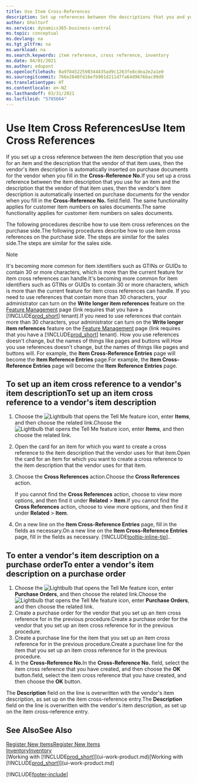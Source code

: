 ```yaml
---
title: Use Item Cross-References
description: Set up references between the descriptions that you and your vendor use for an item so you can insert the vendor's item description on purchase documents.
author: bholtorf
ms.service: dynamics365-business-central
ms.topic: conceptual
ms.devlang: na
ms.tgt_pltfrm: na
ms.workload: na
ms.search.keywords: item reference, cross reference, inventory
ms.date: 04/01/2021
ms.author: edupont
ms.openlocfilehash: 0a9f84522598344435ad9c1263fe8cdea2e2a1e0
ms.sourcegitcommit: 766e2840fd16efb901d211d7fa64d96766ac99d9
ms.translationtype: HT
ms.contentlocale: en-NZ
ms.lasthandoff: 03/31/2021
ms.locfileid: "5785664"
---
```

# <a name="use-item-cross-references"></a><span data-ttu-id="c0ae5-103">Use Item Cross References</span><span class="sxs-lookup"><span data-stu-id="c0ae5-103">Use Item Cross References</span></span>
<span data-ttu-id="c0ae5-104">If you set up a cross reference between the item description that you use for an item and the description that the vendor of that item uses, then the vendor's item description is automatically inserted on purchase documents for the vendor when you fill in the **Cross-Reference No.**</span><span class="sxs-lookup"><span data-stu-id="c0ae5-104">If you set up a cross reference between the item description that you use for an item and the description that the vendor of that item uses, then the vendor's item description is automatically inserted on purchase documents for the vendor when you fill in the **Cross-Reference No.**</span></span> <span data-ttu-id="c0ae5-105">field.</span><span class="sxs-lookup"><span data-stu-id="c0ae5-105">field.</span></span> <span data-ttu-id="c0ae5-106">The same functionality applies for customer item numbers on sales documents.</span><span class="sxs-lookup"><span data-stu-id="c0ae5-106">The same functionality applies for customer item numbers on sales documents.</span></span>

<span data-ttu-id="c0ae5-107">The following procedures describe how to use item cross references on the purchase side.</span><span class="sxs-lookup"><span data-stu-id="c0ae5-107">The following procedures describe how to use item cross references on the purchase side.</span></span> <span data-ttu-id="c0ae5-108">The steps are similar for the sales side.</span><span class="sxs-lookup"><span data-stu-id="c0ae5-108">The steps are similar for the sales side.</span></span>

> [!NOTE]
> <span data-ttu-id="c0ae5-109">It's becoming more common for item identifiers such as GTINs or GUIDs to contain 30 or more characters, which is more than the current feature for item cross references can handle.</span><span class="sxs-lookup"><span data-stu-id="c0ae5-109">It's becoming more common for item identifiers such as GTINs or GUIDs to contain 30 or more characters, which is more than the current feature for item cross references can handle.</span></span> <span data-ttu-id="c0ae5-110">If you need to use references that contain more than 30 characters, your administrator can turn on the **Write longer item references** feature on the [Feature Management](https://businesscentral.dynamics.com/?page=2610) page (link requires that you have a [!INCLUDE[prod_short](includes/prod_short.md)] tenant).</span><span class="sxs-lookup"><span data-stu-id="c0ae5-110">If you need to use references that contain more than 30 characters, your administrator can turn on the **Write longer item references** feature on the [Feature Management](https://businesscentral.dynamics.com/?page=2610) page (link requires that you have a [!INCLUDE[prod_short](includes/prod_short.md)] tenant).</span></span> <span data-ttu-id="c0ae5-111">How you use references doesn't change, but the names of things like pages and buttons will.</span><span class="sxs-lookup"><span data-stu-id="c0ae5-111">How you use references doesn't change, but the names of things like pages and buttons will.</span></span> <span data-ttu-id="c0ae5-112">For example, the **Item Cross-Reference Entries** page will become the **Item Reference Entries** page.</span><span class="sxs-lookup"><span data-stu-id="c0ae5-112">For example, the **Item Cross-Reference Entries** page will become the **Item Reference Entries** page.</span></span>

## <a name="to-set-up-an-item-cross-reference-to-a-vendors-item-description"></a><span data-ttu-id="c0ae5-113">To set up an item cross reference to a vendor's item description</span><span class="sxs-lookup"><span data-stu-id="c0ae5-113">To set up an item cross reference to a vendor's item description</span></span>

1. <span data-ttu-id="c0ae5-114">Choose the ![Lightbulb that opens the Tell Me feature](media/ui-search/search_small.png "Tell me what you want to do") icon, enter **Items**, and then choose the related link.</span><span class="sxs-lookup"><span data-stu-id="c0ae5-114">Choose the ![Lightbulb that opens the Tell Me feature](media/ui-search/search_small.png "Tell me what you want to do") icon, enter **Items**, and then choose the related link.</span></span>
2. <span data-ttu-id="c0ae5-115">Open the card for an item for which you want to create a cross reference to the item description that the vendor uses for that item.</span><span class="sxs-lookup"><span data-stu-id="c0ae5-115">Open the card for an item for which you want to create a cross reference to the item description that the vendor uses for that item.</span></span>
3. <span data-ttu-id="c0ae5-116">Choose the **Cross References** action.</span><span class="sxs-lookup"><span data-stu-id="c0ae5-116">Choose the **Cross References** action.</span></span>

     <span data-ttu-id="c0ae5-117">If you cannot find the **Cross References** action, choose to view more options, and then find it under **Related** > **Item**.</span><span class="sxs-lookup"><span data-stu-id="c0ae5-117">If you cannot find the **Cross References** action, choose to view more options, and then find it under **Related** > **Item**.</span></span>
  
4. <span data-ttu-id="c0ae5-118">On a new line on the **Item Cross-Reference Entries** page, fill in the fields as necessary.</span><span class="sxs-lookup"><span data-stu-id="c0ae5-118">On a new line on the **Item Cross-Reference Entries** page, fill in the fields as necessary.</span></span> [!INCLUDE[tooltip-inline-tip](includes/tooltip-inline-tip_md.md)]<span data-ttu-id="c0ae5-119">.</span><span class="sxs-lookup"><span data-stu-id="c0ae5-119">.</span></span>

## <a name="to-enter-a-vendors-item-description-on-a-purchase-order"></a><span data-ttu-id="c0ae5-120">To enter a vendor's item description on a purchase order</span><span class="sxs-lookup"><span data-stu-id="c0ae5-120">To enter a vendor's item description on a purchase order</span></span>

1. <span data-ttu-id="c0ae5-121">Choose the ![Lightbulb that opens the Tell Me feature](media/ui-search/search_small.png "Tell me what you want to do") icon, enter **Purchase Orders**, and then choose the related link.</span><span class="sxs-lookup"><span data-stu-id="c0ae5-121">Choose the ![Lightbulb that opens the Tell Me feature](media/ui-search/search_small.png "Tell me what you want to do") icon, enter **Purchase Orders**, and then choose the related link.</span></span>
2. <span data-ttu-id="c0ae5-122">Create a purchase order for the vendor that you set up an item cross reference for in the previous procedure.</span><span class="sxs-lookup"><span data-stu-id="c0ae5-122">Create a purchase order for the vendor that you set up an item cross reference for in the previous procedure.</span></span>
3. <span data-ttu-id="c0ae5-123">Create a purchase line for the item that you set up an item cross reference for in the previous procedure.</span><span class="sxs-lookup"><span data-stu-id="c0ae5-123">Create a purchase line for the item that you set up an item cross reference for in the previous procedure.</span></span>
4. <span data-ttu-id="c0ae5-124">In the **Cross-Reference No.**</span><span class="sxs-lookup"><span data-stu-id="c0ae5-124">In the **Cross-Reference No.**</span></span> <span data-ttu-id="c0ae5-125">field, select the item cross reference that you have created, and then choose the **OK** button.</span><span class="sxs-lookup"><span data-stu-id="c0ae5-125">field, select the item cross reference that you have created, and then choose the **OK** button.</span></span>

<span data-ttu-id="c0ae5-126">The **Description** field on the line is overwritten with the vendor's item description, as set up on the item cross-reference entry.</span><span class="sxs-lookup"><span data-stu-id="c0ae5-126">The **Description** field on the line is overwritten with the vendor's item description, as set up on the item cross-reference entry.</span></span>

## <a name="see-also"></a><span data-ttu-id="c0ae5-127">See Also</span><span class="sxs-lookup"><span data-stu-id="c0ae5-127">See Also</span></span>
[<span data-ttu-id="c0ae5-128">Register New Items</span><span class="sxs-lookup"><span data-stu-id="c0ae5-128">Register New Items</span></span>](inventory-how-register-new-items.md)  
[<span data-ttu-id="c0ae5-129">Inventory</span><span class="sxs-lookup"><span data-stu-id="c0ae5-129">Inventory</span></span>](inventory-manage-inventory.md)  
<span data-ttu-id="c0ae5-130">[Working with [!INCLUDE[prod_short](includes/prod_short.md)]](ui-work-product.md)</span><span class="sxs-lookup"><span data-stu-id="c0ae5-130">[Working with [!INCLUDE[prod_short](includes/prod_short.md)]](ui-work-product.md)</span></span>


[!INCLUDE[footer-include](includes/footer-banner.md)]